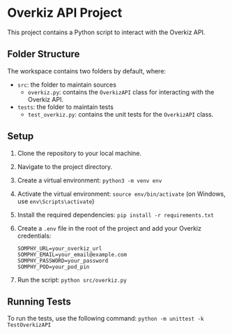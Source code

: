 # Overkiz API Project

This project contains a Python script to interact with the Overkiz API.

## Folder Structure

The workspace contains two folders by default, where:

- `src`: the folder to maintain sources
    - `overkiz.py`: contains the `OverkizAPI` class for interacting with the Overkiz API.
- `tests`: the folder to maintain tests
    - `test_overkiz.py`: contains the unit tests for the `OverkizAPI` class.

## Setup

1. Clone the repository to your local machine.
2. Navigate to the project directory.
3. Create a virtual environment: `python3 -m venv env`
4. Activate the virtual environment: `source env/bin/activate` (on Windows, use `env\Scripts\activate`)
5. Install the required dependencies: `pip install -r requirements.txt`
6. Create a `.env` file in the root of the project and add your Overkiz credentials:

    ```properties
    SOMPHY_URL=your_overkiz_url
    SOMPHY_EMAIL=your_email@example.com
    SOMPHY_PASSWORD=your_password
    SOMPHY_POD=your_pod_pin
    ```

7. Run the script: `python src/overkiz.py`

## Running Tests

To run the tests, use the following command: `python -m unittest -k TestOverkizAPI`